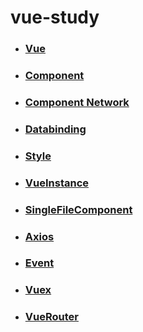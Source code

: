 # vue-study

- ### [Vue](https://github.com/banziha104/Vue_Study/blob/master/Markdown/VueBasic.md)

- ### [Component](https://github.com/banziha104/Vue_Study/blob/master/Markdown/VueComponent.md)

- ### [Component Network](https://github.com/banziha104/Vue_Study/blob/master/Markdown/VueComponentsNetwork.md)

- ### [Databinding](https://github.com/banziha104/Vue_Study/blob/master/Markdown/VueDataBind.md)

- ### [Style](https://github.com/banziha104/Vue_Study/blob/master/Markdown/VueStyle.md)

- ### [VueInstance](https://github.com/banziha104/Vue_Study/blob/master/Markdown/VueInstance.md)

- ### [SingleFileComponent](https://github.com/banziha104/Vue_Study/blob/master/Markdown/VueSingleFileComponent.md)

- ### [Axios](https://github.com/banziha104/Vue_Study/blob/master/Markdown/VueAxios.md)

- ### [Event](https://github.com/banziha104/Vue_Study/blob/master/Markdown/VueEvent.md)

- ### [Vuex](https://github.com/banziha104/Vue_Study/blob/master/Markdown/Vuex.md)

- ### [VueRouter](https://github.com/banziha104/Vue_Study/blob/master/Markdown/VueRouter.md)

